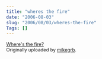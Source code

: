 ```yaml
--- 
title: "wheres the fire"
date: "2006-08-03"
slug: "2006/08/03/wheres-the-fire"
Tags: []
---
```

<a href="http://www.flickr.com/photos/mikegrb/206134123/" title="photo sharing"><img src="http://static.flickr.com/80/206134123_1228ae8830.jpg" alt="" /> </a>
<br />
<span style="font-size: 0.9em; margin-top: 0px;"><a href="http://www.flickr.com/photos/mikegrb/206134123/">Where's the fire?</a> 
<br />
Originally uploaded by <a href="http://www.flickr.com/people/mikegrb/">mikegrb</a>.
</span>
<br clear="all" />
<p></p>
